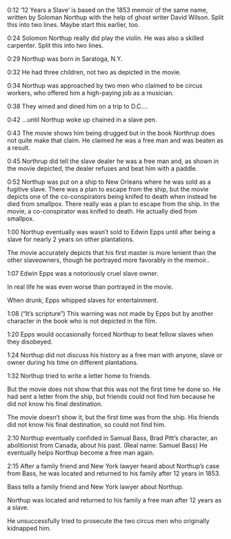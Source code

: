 
0:12	‘12 Years a Slave’ is based on the 1853 memoir of the same name, written by Soloman Northup with the help of ghost writer David Wilson.
Split this into two lines. 
Maybe start this earlier, too. 

0:24	Solomon Northup really did play the violin. He was also a skilled carpenter. 
Split this into two lines.

0:29	Northup was born in Saratoga, N.Y. 

0:32   He had three children, not two as depicted in the movie.

0:34	Northup was approached by two men who claimed to be circus workers, who offered him a high-paying job as a musician. 

0:38 They wined and dined him on a trip to D.C.…

0:42	...until Northup woke up chained in a slave pen. 

0:43 The movie shows him being drugged but in the book Northrup does not quite make that claim. He claimed he was a free man and was beaten as a result.

0:45 Northrup did tell the slave dealer he was a free man and, as shown in the movie depicted, the dealer refuses and beat him with a paddle.

0:52 	Northup was put on a ship to New Orleans where he was sold as a fugitive slave. There was a plan to escape from the ship, but the movie depicts one of the co-conspirators being knifed to death when instead he died from smallpox.
There really was a plan to escape from the ship.
In the movie, a co-conspirator was knifed to death. 
He actually died from smallpox.

1:00	Northup eventually was wasn’t sold to Edwin Epps until after being a slave for nearly 2 years on other plantations. 

The movie accurately depicts that his first master is more lenient than the other slaveowners, though he portrayed more favorably in the memoir..

1:07	Edwin Epps was a notoriously cruel slave owner.

 In real life he was even worse than portrayed in the movie.

 When drunk, Epps whipped slaves for entertainment.

1:08 (“It’s scripture”) This warning was not made by Epps but by another character in the book who is not depicted in the film.

1:20	Epps would  occasionally forced Northup to beat fellow slaves when they disobeyed. 

1:24	Northup did not discuss his history as a free man with anyone, slave or owner during his time on different plantations.

1:32     Northup tried to write a letter home to friends. 

But the movie does not show that this was not the first time he done so. He had sent a letter from the ship, but friends could not find him because he did not know his final destination.

The movie doesn’t show it, but the first time was from the ship. 
His friends did not know his final destination, so could not find him.

2:10 	Northup eventually confided in Samual Bass, Brad Pitt’s character, an abolitionist from Canada, about his past. (Real name: Samuel Bass) He eventually helps Northup become a free man again. 

2:15	After a family friend and New York lawyer heard about Northup’s case from Bass, he was located and returned to his family after 12 years in 1853. 

Bass tells a family friend and New York lawyer about Northup. 

Northup was located and returned to his family a free man after 12 years as a slave.

He unsuccessfully tried to prosecute the two circus men who originally kidnapped him. 




